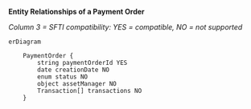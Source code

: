**Entity Relationships of a Payment Order**

_Column 3 = SFTI compatibility: YES = compatible, NO = not supported_

```mermaid
erDiagram

    PaymentOrder {
        string paymentOrderId YES
        date creationDate NO
        enum status NO
        object assetManager NO
        Transaction[] transactions NO
    }
